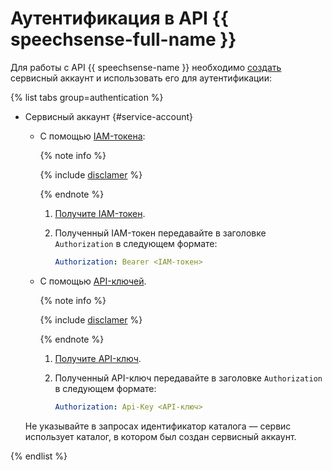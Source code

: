# Аутентификация в API {{ speechsense-full-name }}

Для работы с API {{ speechsense-name }} необходимо [создать](../../iam/operations/sa/create.md) сервисный аккаунт и использовать его для аутентификации:

{% list tabs group=authentication %}

- Сервисный аккаунт {#service-account}

   * С помощью [IAM-токена](../../iam/concepts/authorization/iam-token.md):

      {% note info %}

      {% include [disclamer](../../_includes/iam/iam-token-note.md) %}

      {% endnote %}

      1. [Получите IAM-токен](../../iam/operations/iam-token/create-for-sa.md).
      1. Полученный IAM-токен передавайте в заголовке `Authorization` в следующем формате:

          ```yaml
          Authorization: Bearer <IAM-токен>
          ```

   * С помощью [API-ключей](../../iam/concepts/authorization/api-key).

      {% note info %}

      {% include [disclamer](../../_includes/iam/api-keys-disclaimer.md) %}

      {% endnote %}

      1. [Получите API-ключ](../../iam/operations/api-key/create.md).
      1. Полученный API-ключ передавайте в заголовке `Authorization` в следующем формате:

          ```yaml
          Authorization: Api-Key <API-ключ>
          ```

   Не указывайте в запросах идентификатор каталога — сервис использует каталог, в котором был создан сервисный аккаунт.

{% endlist %}
